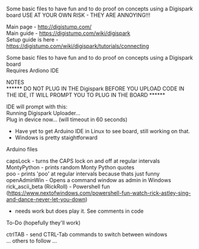 Some basic files to have fun and to do proof on concepts using a Digispark board
USE AT YOUR OWN RISK - THEY ARE ANNOYING!!!

Main page - http://digistump.com/  
Main guide - https://digistump.com/wiki/digispark  
Setup guide is here - https://digistump.com/wiki/digispark/tutorials/connecting  

Some basic files to have fun and to do proof on concepts using a Digispark board  
Requires Ardiono IDE  

NOTES  
****** DO NOT PLUG IN THE Digispark BEFORE YOU UPLOAD CODE IN THE IDE, IT WILL PROMPT YOU TO PLUG IN THE BOARD ******  

IDE will prompt with this:  
Running Digispark Uploader...  
Plug in device now... (will timeout in 60 seconds)  

- Have yet to get Arduino IDE in Linux to see board, still working on that.  
- Windows is pretty staightforward


Arduino files  

capsLock - turns the CAPS lock on and off at regular intervals  
MontyPython - prints random Monty Python quotes  
poo - prints 'poo' at regular intervals because thats just funny  
openAdminWin - Opens a command window as admin in Windows   
rick_ascii_beta (RickRoll) - Powershell fun (https://www.nextofwindows.com/powershell-fun-watch-rick-astley-sing-and-dance-never-let-you-down)     
  - needs work but does play it. See comments in code

To-Do (hopefully they'll work)  
 
ctrlTAB - send CTRL-Tab commands to switch between windows  
... others to follow ...
